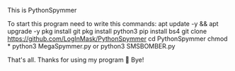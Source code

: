 This is PythonSpymmer

To start this program need to write this commands:
apt update -y && apt upgrade -y
pkg install git
pkg install python3
pip install bs4
git clone https://github.com/LogInMask/PythonSpymmer
cd PythonSpymmer
chmod *
python3 MegaSpymmer.py or python3 SMSBOMBER.py

That's all. Thanks for using my program 🙂
Bye!


